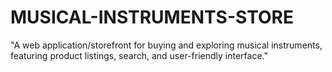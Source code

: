 # MUSICAL-INSTRUMENTS-STORE
"A web application/storefront for buying and exploring musical instruments, featuring product listings, search, and user-friendly interface."
